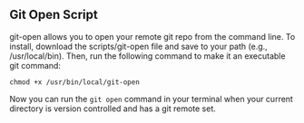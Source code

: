 ## Git Open Script
git-open allows you to open your remote git repo from the command line. 
To install, download the scripts/git-open file and save to your path (e.g., /usr/local/bin). Then, run the following command to make it an executable git command: 

```chmod +x /usr/bin/local/git-open```

Now you can run the `git open` command in your terminal when your current directory is version controlled and has a git remote set.